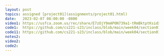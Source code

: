 ```yaml
---
layout: post
topics: assigned [project01](assignments/project01.html)
date:   2023-02-07 08:00:00 -0800
video1: https://usfca.zoom.us/rec/share/E7zOjY9mAPON739a1-tRmBktptKsidXqKI0dCmuFnDTpVFJJqgmeGv9m47MMPqug.ZzMxtVK-yQqOpR6-
code1:  https://github.com/cs221-s23/inclass/blob/main/week04/section01/array_length.c
code11: https://github.com/cs221-s23/inclass/blob/main/week04/section01/switch_demo.c
notes2: 
video2: 
code2:  
---
```

